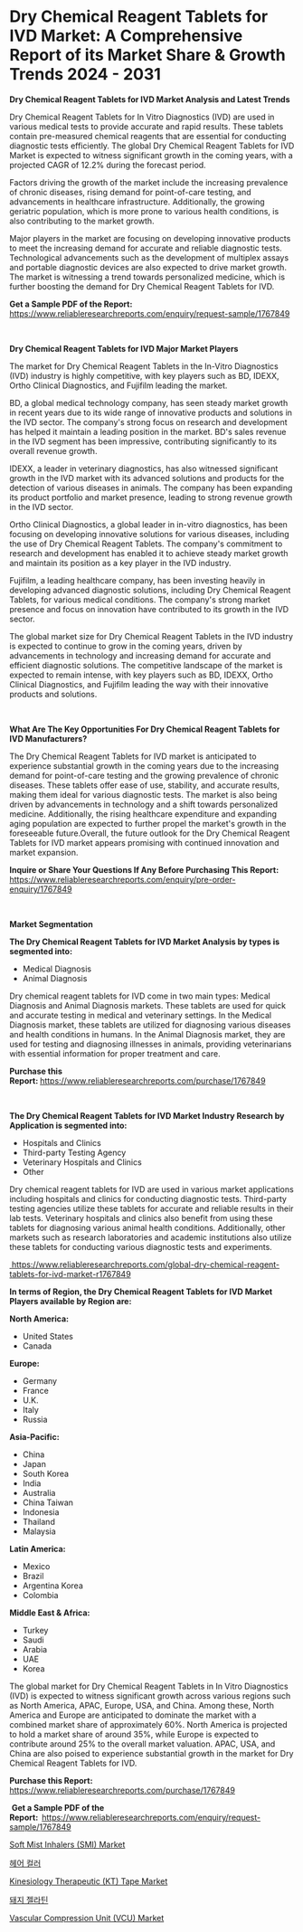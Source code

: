 <p><h1>Dry Chemical Reagent Tablets for IVD Market: A Comprehensive Report of its Market Share & Growth Trends 2024 - 2031</h1></p><p><strong>Dry Chemical Reagent Tablets for IVD Market Analysis and Latest Trends</strong></p>
<p><p>Dry Chemical Reagent Tablets for In Vitro Diagnostics (IVD) are used in various medical tests to provide accurate and rapid results. These tablets contain pre-measured chemical reagents that are essential for conducting diagnostic tests efficiently. The global Dry Chemical Reagent Tablets for IVD Market is expected to witness significant growth in the coming years, with a projected CAGR of 12.2% during the forecast period.</p><p>Factors driving the growth of the market include the increasing prevalence of chronic diseases, rising demand for point-of-care testing, and advancements in healthcare infrastructure. Additionally, the growing geriatric population, which is more prone to various health conditions, is also contributing to the market growth.</p><p>Major players in the market are focusing on developing innovative products to meet the increasing demand for accurate and reliable diagnostic tests. Technological advancements such as the development of multiplex assays and portable diagnostic devices are also expected to drive market growth. The market is witnessing a trend towards personalized medicine, which is further boosting the demand for Dry Chemical Reagent Tablets for IVD.</p></p>
<p><strong>Get a Sample PDF of the Report:&nbsp;</strong> <a href="https://www.reliableresearchreports.com/enquiry/request-sample/1767849">https://www.reliableresearchreports.com/enquiry/request-sample/1767849</a></p>
<p>&nbsp;</p>
<p><strong>Dry Chemical Reagent Tablets for IVD Major Market Players</strong></p>
<p><p>The market for Dry Chemical Reagent Tablets in the In-Vitro Diagnostics (IVD) industry is highly competitive, with key players such as BD, IDEXX, Ortho Clinical Diagnostics, and Fujifilm leading the market. </p><p>BD, a global medical technology company, has seen steady market growth in recent years due to its wide range of innovative products and solutions in the IVD sector. The company's strong focus on research and development has helped it maintain a leading position in the market. BD's sales revenue in the IVD segment has been impressive, contributing significantly to its overall revenue growth.</p><p>IDEXX, a leader in veterinary diagnostics, has also witnessed significant growth in the IVD market with its advanced solutions and products for the detection of various diseases in animals. The company has been expanding its product portfolio and market presence, leading to strong revenue growth in the IVD sector.</p><p>Ortho Clinical Diagnostics, a global leader in in-vitro diagnostics, has been focusing on developing innovative solutions for various diseases, including the use of Dry Chemical Reagent Tablets. The company's commitment to research and development has enabled it to achieve steady market growth and maintain its position as a key player in the IVD industry.</p><p>Fujifilm, a leading healthcare company, has been investing heavily in developing advanced diagnostic solutions, including Dry Chemical Reagent Tablets, for various medical conditions. The company's strong market presence and focus on innovation have contributed to its growth in the IVD sector.</p><p>The global market size for Dry Chemical Reagent Tablets in the IVD industry is expected to continue to grow in the coming years, driven by advancements in technology and increasing demand for accurate and efficient diagnostic solutions. The competitive landscape of the market is expected to remain intense, with key players such as BD, IDEXX, Ortho Clinical Diagnostics, and Fujifilm leading the way with their innovative products and solutions.</p></p>
<p>&nbsp;</p>
<p><strong>What Are The Key Opportunities For Dry Chemical Reagent Tablets for IVD Manufacturers?</strong></p>
<p><p>The Dry Chemical Reagent Tablets for IVD market is anticipated to experience substantial growth in the coming years due to the increasing demand for point-of-care testing and the growing prevalence of chronic diseases. These tablets offer ease of use, stability, and accurate results, making them ideal for various diagnostic tests. The market is also being driven by advancements in technology and a shift towards personalized medicine. Additionally, the rising healthcare expenditure and expanding aging population are expected to further propel the market's growth in the foreseeable future.Overall, the future outlook for the Dry Chemical Reagent Tablets for IVD market appears promising with continued innovation and market expansion.</p></p>
<p><strong>Inquire or Share Your Questions If Any Before Purchasing This Report:</strong> <a href="https://www.reliableresearchreports.com/enquiry/pre-order-enquiry/1767849">https://www.reliableresearchreports.com/enquiry/pre-order-enquiry/1767849</a></p>
<p>&nbsp;</p>
<p><strong>Market Segmentation</strong></p>
<p><strong>The Dry Chemical Reagent Tablets for IVD Market Analysis by types is segmented into:</strong></p>
<p><ul><li>Medical Diagnosis</li><li>Animal Diagnosis</li></ul></p>
<p><p>Dry chemical reagent tablets for IVD come in two main types: Medical Diagnosis and Animal Diagnosis markets. These tablets are used for quick and accurate testing in medical and veterinary settings. In the Medical Diagnosis market, these tablets are utilized for diagnosing various diseases and health conditions in humans. In the Animal Diagnosis market, they are used for testing and diagnosing illnesses in animals, providing veterinarians with essential information for proper treatment and care.</p></p>
<p><strong>Purchase this Report:&nbsp;</strong><a href="https://www.reliableresearchreports.com/purchase/1767849">https://www.reliableresearchreports.com/purchase/1767849</a></p>
<p>&nbsp;</p>
<p><strong>The Dry Chemical Reagent Tablets for IVD Market Industry Research by Application is segmented into:</strong></p>
<p><ul><li>Hospitals and Clinics</li><li>Third-party Testing Agency</li><li>Veterinary Hospitals and Clinics</li><li>Other</li></ul></p>
<p><p>Dry chemical reagent tablets for IVD are used in various market applications including hospitals and clinics for conducting diagnostic tests. Third-party testing agencies utilize these tablets for accurate and reliable results in their lab tests. Veterinary hospitals and clinics also benefit from using these tablets for diagnosing various animal health conditions. Additionally, other markets such as research laboratories and academic institutions also utilize these tablets for conducting various diagnostic tests and experiments.</p></p>
<p><a href="https://www.reliableresearchreports.com/global-dry-chemical-reagent-tablets-for-ivd-market-r1767849">&nbsp;https://www.reliableresearchreports.com/global-dry-chemical-reagent-tablets-for-ivd-market-r1767849</a></p>
<p><strong>In terms of Region, the Dry Chemical Reagent Tablets for IVD Market Players available by Region are:</strong></p>
<p>
    <p> <strong> North America: </strong>
        <ul>
            <li>United States</li>
            <li>Canada</li>
        </ul>
        </p> 
    <p> <strong> Europe: </strong>
        <ul>
            <li>Germany</li>
            <li>France</li>
            <li>U.K.</li>
            <li>Italy</li>
            <li>Russia</li>
        </ul>
        </p> 
    <p> <strong> Asia-Pacific: </strong>
        <ul>
            <li>China</li>
            <li>Japan</li>
            <li>South Korea</li>
            <li>India</li>
            <li>Australia</li>
            <li>China Taiwan</li>
            <li>Indonesia</li>
            <li>Thailand</li>
            <li>Malaysia</li>
        </ul>
        </p> 
    <p> <strong> Latin America: </strong>
        <ul>
            <li>Mexico</li>
            <li>Brazil</li>
            <li>Argentina Korea</li>
            <li>Colombia</li>
        </ul>
        </p> 
    <p> <strong> Middle East & Africa: </strong>
        <ul>
            <li>Turkey</li>
            <li>Saudi</li>
            <li>Arabia</li>
            <li>UAE</li>
            <li>Korea</li>
        </ul>
    </p>
    </p>
<p><p>The global market for Dry Chemical Reagent Tablets in In Vitro Diagnostics (IVD) is expected to witness significant growth across various regions such as North America, APAC, Europe, USA, and China. Among these, North America and Europe are anticipated to dominate the market with a combined market share of approximately 60%. North America is projected to hold a market share of around 35%, while Europe is expected to contribute around 25% to the overall market valuation. APAC, USA, and China are also poised to experience substantial growth in the market for Dry Chemical Reagent Tablets for IVD.</p></p>
<p><strong>Purchase this Report: </strong><a href="https://www.reliableresearchreports.com/purchase/1767849">https://www.reliableresearchreports.com/purchase/1767849</a></p>
<p>&nbsp;<strong>Get a Sample PDF of the Report:&nbsp;&nbsp;</strong><a href="https://www.reliableresearchreports.com/enquiry/request-sample/1767849">https://www.reliableresearchreports.com/enquiry/request-sample/1767849</a></p>
<p><strong></strong></p>
<p><p><a href="https://github.com/yazulaeha/Market-Research-Report-List-1/blob/main/soft-mist-inhalers-smi-market.md">Soft Mist Inhalers (SMI) Market</a></p><p><a href="https://github.com/mofijurk071/Market-Research-Report-List-2/blob/main/672025076428.md">헤어 컬러</a></p><p><a href="https://github.com/nandosuryapratama/Market-Research-Report-List-1/blob/main/kinesiology-therapeutic-kt-tape-market.md">Kinesiology Therapeutic (KT) Tape Market</a></p><p><a href="https://github.com/alfitoms13/Market-Research-Report-List-2/blob/main/828709776427.md">돼지 젤라틴</a></p><p><a href="https://github.com/rionkhanvai01/Market-Research-Report-List-1/blob/main/vascular-compression-unit-vcu-market.md">Vascular Compression Unit (VCU) Market</a></p></p>